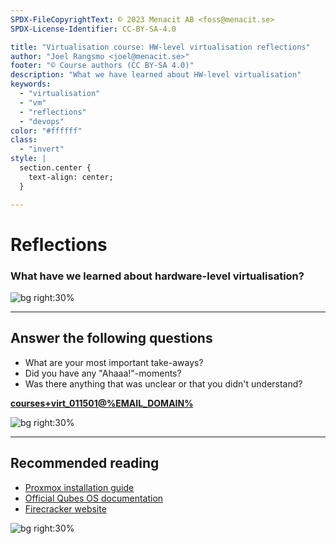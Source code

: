 ```yaml
---
SPDX-FileCopyrightText: © 2023 Menacit AB <foss@menacit.se>
SPDX-License-Identifier: CC-BY-SA-4.0

title: "Virtualisation course: HW-level virtualisation reflections"
author: "Joel Rangsmo <joel@menacit.se>"
footer: "© Course authors (CC BY-SA 4.0)"
description: "What we have learned about HW-level virtualisation"
keywords:
  - "virtualisation"
  - "vm"
  - "reflections"
  - "devops"
color: "#ffffff"
class:
  - "invert"
style: |
  section.center {
    text-align: center;
  }

---
```

<!-- _footer: "%ATTRIBUTION_PREFIX% Martin Fisch (CC BY 2.0)" -->
# Reflections
### What have we learned about hardware-level virtualisation?

![bg right:30%](images/15-otter.jpg)

---
<!-- _footer: "%ATTRIBUTION_PREFIX% Fritzchens Fritz (CC0 1.0)" -->
## Answer the following questions
- What are your most important take-aways?
- Did you have any "Ahaaa!"-moments?
- Was there anything that was unclear or that you didn't understand?
  
**[courses+virt\_011501@%EMAIL_DOMAIN%](mailto:courses+virt_011501@%EMAIL_DOMAIN%)**

![bg right:30%](images/15-chip.jpg)

<!--
- Take your time to think these over, it's good for your learning

- If you have patients for it, revist the questions in a week or so to further engrave them into
your knowledge
-->

---
<!-- _footer: "%ATTRIBUTION_PREFIX% Alan Levine (CC0 1.0)" -->
## Recommended reading
- [Proxmox installation guide](https://pve.proxmox.com/pve-docs/chapter-pve-installation.html)
- [Official Qubes OS documentation](https://www.qubes-os.org/doc/)
- [Firecracker website](https://firecracker-microvm.github.io/)

![bg right:30%](images/15-payphone.jpg)

